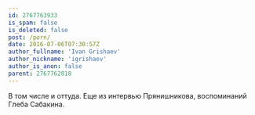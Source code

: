 ```yaml
---
id: 2767763933
is_spam: false
is_deleted: false
post: /porn/
date: 2016-07-06T07:30:57Z
author_fullname: 'Ivan Grishaev'
author_nickname: 'igrishaev'
author_is_anon: false
parent: 2767762018
---
```


<p>В том числе и оттуда. Еще из интервью Прянишникова, воспоминаний Глеба Сабакина.</p>
